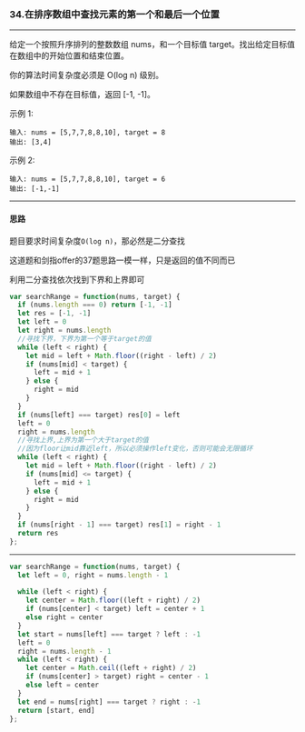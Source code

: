 ### 34.在排序数组中查找元素的第一个和最后一个位置

---

给定一个按照升序排列的整数数组 nums，和一个目标值 target。找出给定目标值在数组中的开始位置和结束位置。

你的算法时间复杂度必须是 O(log n) 级别。

如果数组中不存在目标值，返回 [-1, -1]。

示例 1:
```
输入: nums = [5,7,7,8,8,10], target = 8
输出: [3,4]
```
示例 2:
```
输入: nums = [5,7,7,8,8,10], target = 6
输出: [-1,-1]
```
---

#### 思路

题目要求时间复杂度`O(log n)`，那必然是二分查找

这道题和剑指offer的37题思路一模一样，只是返回的值不同而已

利用二分查找依次找到下界和上界即可

``` js
var searchRange = function(nums, target) {
  if (nums.length === 0) return [-1, -1]
  let res = [-1, -1]
  let left = 0
  let right = nums.length
  //寻找下界，下界为第一个等于target的值
  while (left < right) {
    let mid = left + Math.floor((right - left) / 2)
    if (nums[mid] < target) {
      left = mid + 1
    } else {
      right = mid
    }
  }
  if (nums[left] === target) res[0] = left
  left = 0
  right = nums.length
  //寻找上界,上界为第一个大于target的值
  //因为floor让mid靠近left，所以必须操作left变化，否则可能会无限循环
  while (left < right) {
    let mid = left + Math.floor((right - left) / 2)
    if (nums[mid] <= target) {
      left = mid + 1
    } else {
      right = mid
    }
  }
  if (nums[right - 1] === target) res[1] = right - 1
  return res
};
```

---

``` js
var searchRange = function(nums, target) {
  let left = 0, right = nums.length - 1
  
  while (left < right) {
    let center = Math.floor((left + right) / 2)
    if (nums[center] < target) left = center + 1
    else right = center
  }
  let start = nums[left] === target ? left : -1
  left = 0
  right = nums.length - 1
  while (left < right) {
    let center = Math.ceil((left + right) / 2)
    if (nums[center] > target) right = center - 1
    else left = center
  }
  let end = nums[right] === target ? right : -1
  return [start, end]
};
```
